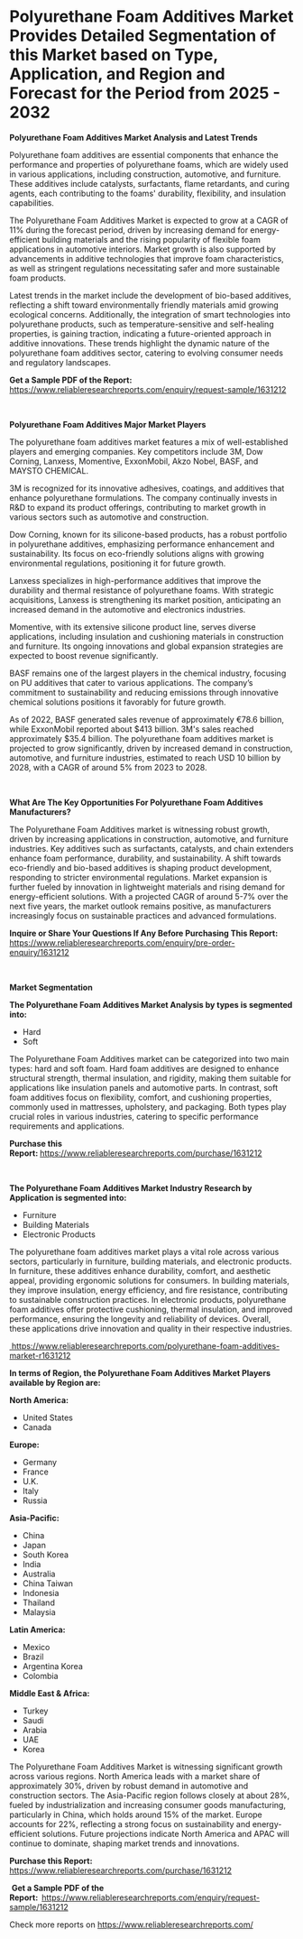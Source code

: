 <p><h1>Polyurethane Foam Additives Market Provides Detailed Segmentation of this Market based on Type, Application, and Region and Forecast for the Period from 2025 - 2032</h1></p><p><strong>Polyurethane Foam Additives Market Analysis and Latest Trends</strong></p>
<p><p>Polyurethane foam additives are essential components that enhance the performance and properties of polyurethane foams, which are widely used in various applications, including construction, automotive, and furniture. These additives include catalysts, surfactants, flame retardants, and curing agents, each contributing to the foams' durability, flexibility, and insulation capabilities.</p><p>The Polyurethane Foam Additives Market is expected to grow at a CAGR of 11% during the forecast period, driven by increasing demand for energy-efficient building materials and the rising popularity of flexible foam applications in automotive interiors. Market growth is also supported by advancements in additive technologies that improve foam characteristics, as well as stringent regulations necessitating safer and more sustainable foam products.</p><p>Latest trends in the market include the development of bio-based additives, reflecting a shift toward environmentally friendly materials amid growing ecological concerns. Additionally, the integration of smart technologies into polyurethane products, such as temperature-sensitive and self-healing properties, is gaining traction, indicating a future-oriented approach in additive innovations. These trends highlight the dynamic nature of the polyurethane foam additives sector, catering to evolving consumer needs and regulatory landscapes.</p></p>
<p><strong>Get a Sample PDF of the Report:&nbsp;</strong> <a href="https://www.reliableresearchreports.com/enquiry/request-sample/1631212?utm_campaign=2109&utm_medium=2&utm_source=Github&utm_content=ia&utm_term=30012025&utm_id=polyurethane-foam-additives">https://www.reliableresearchreports.com/enquiry/request-sample/1631212</a></p>
<p>&nbsp;</p>
<p><strong>Polyurethane Foam Additives Major Market Players</strong></p>
<p><p>The polyurethane foam additives market features a mix of well-established players and emerging companies. Key competitors include 3M, Dow Corning, Lanxess, Momentive, ExxonMobil, Akzo Nobel, BASF, and MAYSTO CHEMICAL. </p><p>3M is recognized for its innovative adhesives, coatings, and additives that enhance polyurethane formulations. The company continually invests in R&D to expand its product offerings, contributing to market growth in various sectors such as automotive and construction.</p><p>Dow Corning, known for its silicone-based products, has a robust portfolio in polyurethane additives, emphasizing performance enhancement and sustainability. Its focus on eco-friendly solutions aligns with growing environmental regulations, positioning it for future growth.</p><p>Lanxess specializes in high-performance additives that improve the durability and thermal resistance of polyurethane foams. With strategic acquisitions, Lanxess is strengthening its market position, anticipating an increased demand in the automotive and electronics industries.</p><p>Momentive, with its extensive silicone product line, serves diverse applications, including insulation and cushioning materials in construction and furniture. Its ongoing innovations and global expansion strategies are expected to boost revenue significantly.</p><p>BASF remains one of the largest players in the chemical industry, focusing on PU additives that cater to various applications. The company’s commitment to sustainability and reducing emissions through innovative chemical solutions positions it favorably for future growth.</p><p>As of 2022, BASF generated sales revenue of approximately €78.6 billion, while ExxonMobil reported about $413 billion. 3M's sales reached approximately $35.4 billion. The polyurethane foam additives market is projected to grow significantly, driven by increased demand in construction, automotive, and furniture industries, estimated to reach USD 10 billion by 2028, with a CAGR of around 5% from 2023 to 2028.</p></p>
<p>&nbsp;</p>
<p><strong>What Are The Key Opportunities For Polyurethane Foam Additives Manufacturers?</strong></p>
<p><p>The Polyurethane Foam Additives market is witnessing robust growth, driven by increasing applications in construction, automotive, and furniture industries. Key additives such as surfactants, catalysts, and chain extenders enhance foam performance, durability, and sustainability. A shift towards eco-friendly and bio-based additives is shaping product development, responding to stricter environmental regulations. Market expansion is further fueled by innovation in lightweight materials and rising demand for energy-efficient solutions. With a projected CAGR of around 5-7% over the next five years, the market outlook remains positive, as manufacturers increasingly focus on sustainable practices and advanced formulations.</p></p>
<p><strong>Inquire or Share Your Questions If Any Before Purchasing This Report:</strong> <a href="https://www.reliableresearchreports.com/enquiry/pre-order-enquiry/1631212?utm_campaign=2109&utm_medium=2&utm_source=Github&utm_content=ia&utm_term=30012025&utm_id=polyurethane-foam-additives">https://www.reliableresearchreports.com/enquiry/pre-order-enquiry/1631212</a></p>
<p>&nbsp;</p>
<p><strong>Market Segmentation</strong></p>
<p><strong>The Polyurethane Foam Additives Market Analysis by types is segmented into:</strong></p>
<p><ul><li>Hard</li><li>Soft</li></ul></p>
<p><p>The Polyurethane Foam Additives market can be categorized into two main types: hard and soft foam. Hard foam additives are designed to enhance structural strength, thermal insulation, and rigidity, making them suitable for applications like insulation panels and automotive parts. In contrast, soft foam additives focus on flexibility, comfort, and cushioning properties, commonly used in mattresses, upholstery, and packaging. Both types play crucial roles in various industries, catering to specific performance requirements and applications.</p></p>
<p><strong>Purchase this Report:&nbsp;</strong><a href="https://www.reliableresearchreports.com/purchase/1631212?utm_campaign=2109&utm_medium=2&utm_source=Github&utm_content=ia&utm_term=30012025&utm_id=polyurethane-foam-additives">https://www.reliableresearchreports.com/purchase/1631212</a></p>
<p>&nbsp;</p>
<p><strong>The Polyurethane Foam Additives Market Industry Research by Application is segmented into:</strong></p>
<p><ul><li>Furniture</li><li>Building Materials</li><li>Electronic Products</li></ul></p>
<p><p>The polyurethane foam additives market plays a vital role across various sectors, particularly in furniture, building materials, and electronic products. In furniture, these additives enhance durability, comfort, and aesthetic appeal, providing ergonomic solutions for consumers. In building materials, they improve insulation, energy efficiency, and fire resistance, contributing to sustainable construction practices. In electronic products, polyurethane foam additives offer protective cushioning, thermal insulation, and improved performance, ensuring the longevity and reliability of devices. Overall, these applications drive innovation and quality in their respective industries.</p></p>
<p><a href="https://www.reliableresearchreports.com/polyurethane-foam-additives-market-r1631212?utm_campaign=2109&utm_medium=2&utm_source=Github&utm_content=ia&utm_term=30012025&utm_id=polyurethane-foam-additives">&nbsp;https://www.reliableresearchreports.com/polyurethane-foam-additives-market-r1631212</a></p>
<p><strong>In terms of Region, the Polyurethane Foam Additives Market Players available by Region are:</strong></p>
<p>
    <p> <strong> North America: </strong>
        <ul>
            <li>United States</li>
            <li>Canada</li>
        </ul>
        </p> 
    <p> <strong> Europe: </strong>
        <ul>
            <li>Germany</li>
            <li>France</li>
            <li>U.K.</li>
            <li>Italy</li>
            <li>Russia</li>
        </ul>
        </p> 
    <p> <strong> Asia-Pacific: </strong>
        <ul>
            <li>China</li>
            <li>Japan</li>
            <li>South Korea</li>
            <li>India</li>
            <li>Australia</li>
            <li>China Taiwan</li>
            <li>Indonesia</li>
            <li>Thailand</li>
            <li>Malaysia</li>
        </ul>
        </p> 
    <p> <strong> Latin America: </strong>
        <ul>
            <li>Mexico</li>
            <li>Brazil</li>
            <li>Argentina Korea</li>
            <li>Colombia</li>
        </ul>
        </p> 
    <p> <strong> Middle East & Africa: </strong>
        <ul>
            <li>Turkey</li>
            <li>Saudi</li>
            <li>Arabia</li>
            <li>UAE</li>
            <li>Korea</li>
        </ul>
    </p>
    </p>
<p><p>The Polyurethane Foam Additives Market is witnessing significant growth across various regions. North America leads with a market share of approximately 30%, driven by robust demand in automotive and construction sectors. The Asia-Pacific region follows closely at about 28%, fueled by industrialization and increasing consumer goods manufacturing, particularly in China, which holds around 15% of the market. Europe accounts for 22%, reflecting a strong focus on sustainability and energy-efficient solutions. Future projections indicate North America and APAC will continue to dominate, shaping market trends and innovations.</p></p>
<p><strong>Purchase this Report: </strong><a href="https://www.reliableresearchreports.com/purchase/1631212?utm_campaign=2109&utm_medium=2&utm_source=Github&utm_content=ia&utm_term=30012025&utm_id=polyurethane-foam-additives">https://www.reliableresearchreports.com/purchase/1631212</a></p>
<p>&nbsp;<strong>Get a Sample PDF of the Report:&nbsp;&nbsp;</strong><a href="https://www.reliableresearchreports.com/enquiry/request-sample/1631212?utm_campaign=2109&utm_medium=2&utm_source=Github&utm_content=ia&utm_term=30012025&utm_id=polyurethane-foam-additives">https://www.reliableresearchreports.com/enquiry/request-sample/1631212</a></p>
<p><strong></strong></p>
<p>Check more reports on <a href="https://www.reliableresearchreports.com/?utm_campaign=2109&utm_medium=2&utm_source=Github&utm_content=ia&utm_term=30012025&utm_id=polyurethane-foam-additives">https://www.reliableresearchreports.com/</a></p>